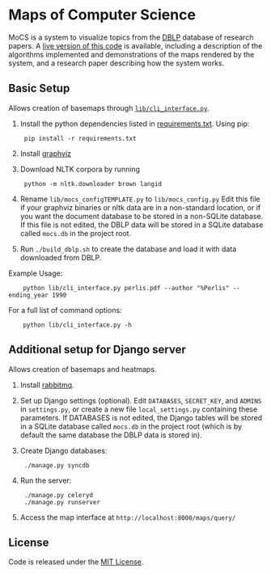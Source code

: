 Maps of Computer Science
================
MoCS is a system to visualize topics from the [DBLP](http://dblp.uni-trier.de/) database of research papers. A [live version of this code](http://mocs.cs.arizona.edu) is available, including a description of the algorithms implemented and demonstrations of the maps rendered by the system, and a research paper describing how the system works.

Basic Setup
--------
Allows creation of basemaps through [`lib/cli_interface.py`](lib/cli_interface.py).

1. Install the python dependencies listed in [requirements.txt](requirements.txt). Using pip:

        pip install -r requirements.txt

2. Install [graphviz](http://graphviz.org/Download..php)

3. Download NLTK corpora by running

        python -m nltk.downloader brown langid

4. Rename `lib/mocs_configTEMPLATE.py` to `lib/mocs_config.py`
Edit this file if your graphviz binaries or nltk data are in a non-standard location, or if you want the document database to be stored in a non-SQLite database. If this file is not edited, the DBLP data will be stored in a SQLite database called `mocs.db` in the project root.

5. Run `./build_dblp.sh` to create the database and load it with data downloaded from DBLP.

Example Usage:

        python lib/cli_interface.py perlis.pdf --author "%Perlis" --ending_year 1990

For a full list of command options:

        python lib/cli_interface.py -h

Additional setup for Django server
---------
Allows creation of basemaps and heatmaps.

1. Install [rabbitmq](http://www.rabbitmq.com/download.html).

2. Set up Django settings (optional).
Edit `DATABASES`, `SECRET_KEY`, and `ADMINS` in `settings.py`, or create a new file
`local_settings.py` containing these parameters.
If DATABASES is not edited, the Django tables will be stored in a SQLite database called `mocs.db` in the project root (which is by default the same database the DBLP data is stored in).

3. Create Django databases:

        ./manage.py syncdb

4. Run the server:

        ./manage.py celeryd
        ./manage.py runserver
  
5. Access the map interface at `http://localhost:8000/maps/query/`

License
--------
Code is released under the [MIT License](MIT-LICENSE.txt).
